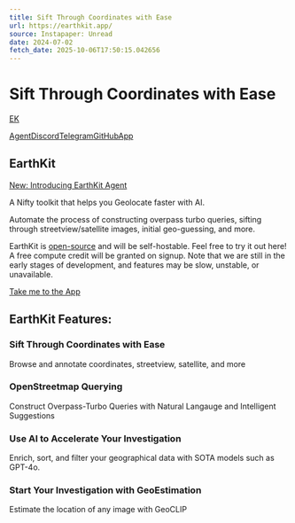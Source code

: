 ```yaml
---
title: Sift Through Coordinates with Ease
url: https://earthkit.app/
source: Instapaper: Unread
date: 2024-07-02
fetch_date: 2025-10-06T17:50:15.042656
---
```


# Sift Through Coordinates with Ease

[EK](/)

[Agent](https://agent.earthkit.app)[Discord](https://discord.gg/X3YRuwZBNn)[Telegram](https://t.me/%2BFUm4YxEAfX8yZTA9)[GitHub](https://github.com/JettChenT/earthkit)[App](/sift)

## EarthKit

[New: Introducing EarthKit Agent](https://agent.earthkit.app)

A Nifty toolkit that helps you Geolocate faster with AI.

Automate the process of constructing overpass turbo queries, sifting through streetview/satellite images, initial geo-guessing, and more.

EarthKit is [open-source](https://github.com/JettChenT/earthkit) and will be self-hostable. Feel free to try it out here! A free compute credit will be granted on signup. Note that we are still in the early stages of development, and features may be slow, unstable, or unavailable.

[Take me to the App](/sift)

## EarthKit Features:

### Sift Through Coordinates with Ease

Browse and annotate coordinates, streetview, satellite, and more

### OpenStreetmap Querying

Construct Overpass-Turbo Queries with Natural Langauge and Intelligent Suggestions

### Use AI to Accelerate Your Investigation

Enrich, sort, and filter your geographical data with SOTA models such as GPT-4o.

### Start Your Investigation with GeoEstimation

Estimate the location of any image with GeoCLIP